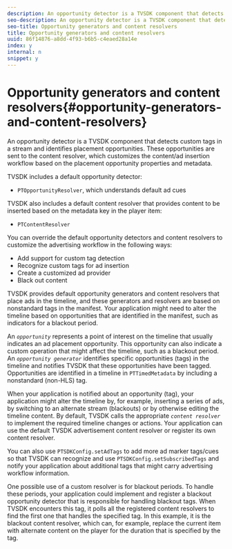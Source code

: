 ```yaml
---
description: An opportunity detector is a TVSDK component that detects custom tags in a stream and identifies placement opportunities. These opportunities are sent to the content resolver, which customizes the content/ad insertion workflow based on the placement opportunity properties and metadata.
seo-description: An opportunity detector is a TVSDK component that detects custom tags in a stream and identifies placement opportunities. These opportunities are sent to the content resolver, which customizes the content/ad insertion workflow based on the placement opportunity properties and metadata.
seo-title: Opportunity generators and content resolvers
title: Opportunity generators and content resolvers
uuid: 86f14876-a8dd-4f93-b6b5-c4eaed28a14e
index: y
internal: n
snippet: y
---
```


# Opportunity generators and content resolvers{#opportunity-generators-and-content-resolvers}

An opportunity detector is a TVSDK component that detects custom tags in a stream and identifies placement opportunities. These opportunities are sent to the content resolver, which customizes the content/ad insertion workflow based on the placement opportunity properties and metadata.

 TVSDK includes a default opportunity detector:

* `PTOpportunityResolver`, which understands default ad cues

TVSDK also includes a default content resolver that provides content to be inserted based on the metadata key in the player item:

* `PTContentResolver`

You can override the default opportunity detectors and content resolvers to customize the advertising workflow in the following ways:

* Add support for custom tag detection 
* Recognize custom tags for ad insertion 
* Create a customized ad provider 
* Black out content

<a id="section_C2BA8F50230E4010ABFCD5D976BC1217"></a>

TVSDK provides default opportunity generators and content resolvers that place ads in the timeline, and these generators and resolvers are based on nonstandard tags in the manifest. Your application might need to alter the timeline based on opportunities that are identified in the manifest, such as indicators for a blackout period.

An *`opportunity`* represents a point of interest on the timeline that usually indicates an ad placement opportunity. This opportunity can also indicate a custom operation that might affect the timeline, such as a blackout period. An *`opportunity generator`* identifies specific opportunities (tags) in the timeline and notifies TVSDK that these opportunities have been tagged. Opportunities are identified in a timeline in `PTTimedMetadata` by including a nonstandard (non-HLS) tag.

When your application is notified about an opportunity (tag), your application might alter the timeline by, for example, inserting a series of ads, by switching to an alternate stream (blackouts) or by otherwise editing the timeline content. By default, TVSDK calls the appropriate *`content resolver`* to implement the required timeline changes or actions. Your application can use the default TVSDK advertisement content resolver or register its own content resolver.

You can also use `PTSDKConfig.setAdTags` to add more ad marker tags/cues so that TVSDK can recognize and use `PTSDKConfig.setSubscribedTags` and notify your application about additional tags that might carry advertising workflow information.

One possible use of a custom resolver is for blackout periods. To handle these periods, your application could implement and register a blackout opportunity detector that is responsible for handling blackout tags. When TVSDK encounters this tag, it polls all the registered content resolvers to find the first one that handles the specified tag. In this example, it is the blackout content resolver, which can, for example, replace the current item with alternate content on the player for the duration that is specified by the tag. 
